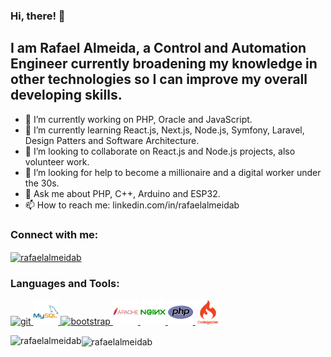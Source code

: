 ### Hi, there! 👋

<!--
**rafaelalmeidab/rafaelalmeidab** is a ✨ _special_ ✨ repository because its `README.md` (this file) appears on your GitHub profile.

Here are some ideas to get you started:

- 🔭 I’m currently working on ...
- 🌱 I’m currently learning ...
- 👯 I’m looking to collaborate on ...
- 🤔 I’m looking for help with ...
- 💬 Ask me about ...
- 📫 How to reach me: ...
- 😄 Pronouns: ...
- ⚡ Fun fact: ...

-->
<h2>I am Rafael Almeida, a Control and Automation Engineer currently broadening my knowledge in other technologies so I can improve my overall developing skills.</h2>


- 🔭 I’m currently working on PHP, Oracle and JavaScript.
- 🌱 I’m currently learning React.js, Next.js, Node.js, Symfony, Laravel, Design Patters and Software Architecture.
- 👯 I’m looking to collaborate on React.js and Node.js projects, also volunteer work.
- 🤔 I’m looking for help to become a millionaire and a digital worker under the 30s.
- 💬 Ask me about PHP, C++, Arduino and ESP32.
- 📫 How to reach me: linkedin.com/in/rafaelalmeidab
<!-- - 😄 Pronouns: ... -->
<!-- - ⚡ Fun fact: ... -->


<h3 align="left">Connect with me:</h3>
<p align="left">
<a href="https://www.linkedin.com/in/rafaelalmeidab" target="blank"><img align="center" src="https://raw.githubusercontent.com/rahuldkjain/github-profile-readme-generator/master/src/images/icons/Social/linked-in-alt.svg" alt="rafaelalmeidab" height="30" width="40" /></a>
</p>
  
<h3 align="left">Languages and Tools:</h3>
<p align="left"> 
	<!-- <a href="https://www.figma.com/" target="_blank" rel="noreferrer">
		<img src="https://www.vectorlogo.zone/logos/figma/figma-icon.svg" alt="figma" width="40" height="40" />
	</a> 
	<a href="https://firebase.google.com/" target="_blank" rel="noreferrer">
		<img src="https://www.vectorlogo.zone/logos/firebase/firebase-icon.svg" alt="firebase" width="40" height="40" />
	</a>  -->
	<a href="https://git-scm.com/" target="_blank" rel="noreferrer">
		<img src="https://www.vectorlogo.zone/logos/git-scm/git-scm-icon.svg" alt="git" width="40" height="40" /> 
	</a>
	<!-- <a href="https://heroku.com" target="_blank" rel="noreferrer">
		<img src="https://www.vectorlogo.zone/logos/heroku/heroku-icon.svg" alt="heroku" width="40" height="40" /> 
	</a> -->
	<a href="https://www.mysql.com/" target="_blank" rel="noreferrer">
		<img src="https://raw.githubusercontent.com/devicons/devicon/master/icons/mysql/mysql-original-wordmark.svg" alt="mysql" width="40" height="40" /> 
	</a>
	<!-- <a href="https://www.postgresql.org" target="_blank" rel="noreferrer"> 
		<img src="https://raw.githubusercontent.com/devicons/devicon/master/icons/postgresql/postgresql-original-wordmark.svg" alt="postgresql" width="40" height="40" /> 
	</a> -->
	<!-- <a href="https://postman.com" target="_blank" rel="noreferrer"> 
		<img src="https://www.vectorlogo.zone/logos/getpostman/getpostman-icon.svg" alt="postman" width="40" height="40" /> 
	</a> -->
	<a href="https://getbootstrap.com/" target="_blank" rel="noreferrer">
		<img src="https://raw.githubusercontent.com/jmnote/z-icons/master/svg/bootstrap.svg" alt="bootstrap" width="40" height="40" /> 
	</a>
	<!-- <a href="https://www.ecma-international.org/" target="_blank" rel="noreferrer">
		<img src="https://raw.githubusercontent.com/jmnote/z-icons/master/svg/javascript.svg" alt="javascript" width="40" height="40" /> 
	</a> -->
	<a href="https://www.apache.org/" target="_blank" rel="noreferrer"> 
		<img src="https://raw.githubusercontent.com/devicons/devicon/master/icons/apache/apache-original-wordmark.svg" alt="apache" width="40" height="40" /> 
	</a>
  <a href="https://www.nginx.com/" target="_blank" rel="noreferrer"> 
		<img src="https://raw.githubusercontent.com/devicons/devicon/master/icons/nginx/nginx-original.svg" alt="nginx" width="40" height="40" /> 
	</a>
  <a href="https://www.php.net/" target="_blank" rel="noreferrer"> 
		<img src="https://raw.githubusercontent.com/devicons/devicon/master/icons/php/php-original.svg" alt="PHP" width="40" height="40" /> 
	</a>
  <a href="https://codeigniter.com/" target="_blank" rel="noreferrer"> 
		<img src="https://raw.githubusercontent.com/devicons/devicon/master/icons/codeigniter/codeigniter-plain-wordmark.svg" alt="CodeIgniter" width="40" height="40" /> 
	</a>
  <!-- <a href="https://cakephp.org/" target="_blank" rel="noreferrer"> 
		<img src="https://raw.githubusercontent.com/devicons/devicon/master/icons/cakephp/cakephp-original.svg" alt="cakePHP" width="40" height="40" /> 
	</a> -->
</p>

<img align="left" src="https://github-readme-stats.vercel.app/api/top-langs?username=rafaelalmeidab&show_icons=true&locale=en&layout=compact&theme=tokyonight" alt="rafaelalmeidab" />
<img align="center" height="165" src="https://github-readme-stats.vercel.app/api?username=rafaelalmeidab&show_icons=true&locale=en&theme=tokyonight" alt="rafaelalmeidab" />
